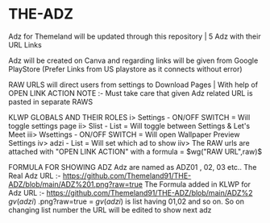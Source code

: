 # THE-ADZ
Adz for Themeland will be updated through this repository | 5 Adz with their URL Links

Adz will be created on Canva and regarding links will be given from Google PlayStore (Prefer Links from US playstore as it connects without error)


RAW URLS will direct users from settings to Download Pages | With help of OPEN LINK ACTION 
NOTE :-  Must take care that given Adz related URL is pasted in separate RAWS

KLWP GLOBALS AND THEIR ROLES
i>   Settings - ON/OFF SWITCH = Will toggle settings page 
ii>  Slist    - List          = Will toggle between Settings & Let's Meet
iii> Wsettings - ON/OFF SWITCH = Will open Wallpaper Preview Settings
iv>  adzi     - List          = Will set which ad to show
iiv>  The RAW urls are attached with "OPEN LINK ACTION" with a formula = $wg("RAW URL",raw)$

FORMULA FOR SHOWING ADZ
Adz are named as ADZ01 , 02, 03 etc..
The Real Adz URL :- https://github.com/Themeland91/THE-ADZ/blob/main/ADZ%201.png?raw=true
The Formula added in KLWP for Adz URL :- https://github.com/Themeland91/THE-ADZ/blob/main/ADZ%2 $gv(adzi)$ .png?raw=true = $gv(adzi)$ is list having 01,02 and so on. So on changing list number the URL will be edited to show next adz
